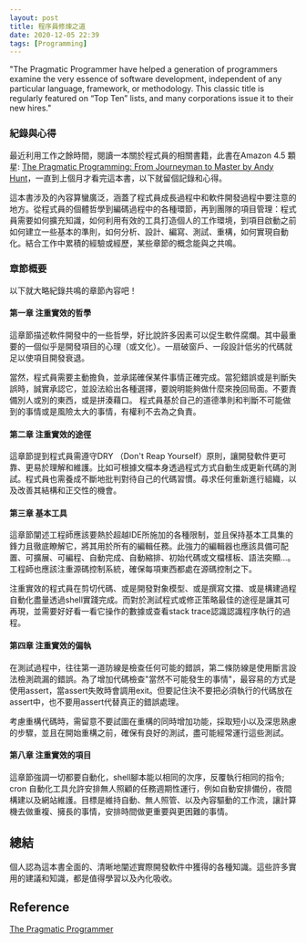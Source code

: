 ```yaml
---
layout: post
title: 程序員修煉之道
date: 2020-12-05 22:39
tags: [Programming]
---
```


"The Pragmatic Programmer have helped a generation of programmers examine the very essence of software development, independent of any particular language, framework, or methodology. This classic title is regularly featured on “Top Ten” lists, and many corporations issue it to their new hires."

### 紀錄與心得 ###

最近利用工作之餘時間，閱讀一本關於程式員的相關書籍，此書在Amazon 4.5 顆星: [The Pragmatic Programming: From Journeyman to Master by Andy Hunt][amazon-book]，一直到上個月才看完這本書，以下就留個記錄和心得。

這本書涉及的內容算蠻廣泛，涵蓋了程式員成長過程中和軟件開發過程中要注意的地方。從程式員的個體哲學到編碼過程中的各種環節，再到團隊的項目管理：程式員需要如何擴充知識，如何利用有效的工具打造個人的工作環境，到項目啟動之前如何建立一些基本的準則，如何分析、設計、編寫、測試、重構，如何實現自動化。結合工作中累積的經驗或經歷，某些章節的概念能與之共鳴。

### 章節概要 ###

以下就大略紀錄共鳴的章節內容吧！

#### 第一章 注重實效的哲學 ####

<p>
這章節描述軟件開發中的一些哲學，好比說許多因素可以促生軟件腐爛。其中最重要的一個似乎是開發項目的心理（或文化）。一扇破窗戶、一段設計低劣的代碼就足以使項目開發衰退。

當然，程式員需要主動擔負，並承諾確保某件事情正確完成。當犯錯誤或是判斷失誤時，誠實承認它，並設法給出各種選擇，要說明能夠做什麼來挽回局面。不要責備別人或別的東西，或是拼湊藉口。 程式員基於自己的道德準則和判斷不可能做到的事情或是風險太大的事情，有權利不去為之負責。
</p>

#### 第二章 注重實效的途徑 #### 

<p>
這章節提到程式員需遵守DRY （Don't Reap Yourself）原則，讓開發軟件更可靠、更易於理解和維護。比如可根據文檔本身透過程式方式自動生成更新代碼的測試。程式員也需養成不斷地批判對待自己的代碼習慣。尋求任何重新進行組織，以及改善其結構和正交性的機會。 
</p>

#### 第三章 基本工具 ####

<p>
這章節闡述工程師應該要熱於超越IDE所施加的各種限制，並且保持基本工具集的鋒力且徹底瞭解它，將其用於所有的編輯任務。此強力的編輯器也應該具備可配置、可擴展、可編程、自動完成、自動縮排、初始代碼或文檔樣板、語法突顯...。工程師也應該注重源碼控制系統，確保每項東西都處在源碼控制之下。

注重實效的程式員在剪切代碼、或是開發對象模型、或是撰寫文擋、或是構建過程自動化盡量透過shell實踐完成。而對於測試程式或修正策略最佳的途徑是讓其可再現，並需要好好看一看它操作的數據或查看stack trace認識認識程序執行的過程。
</p>

#### 第四章 注重實效的偏執 ####

<p>
在測試過程中，往往第一道防線是檢查任何可能的錯誤，第二條防線是使用斷言設法檢測疏漏的錯誤。為了增加代碼檢查"當然不可能發生的事情"，最容易的方式是使用assert，當assert失敗時會調用exit。但要記住決不要把必須執行的代碼放在assert中，也不要用assert代替真正的錯誤處理。

考慮重構代碼時，需留意不要試圖在重構的同時增加功能，採取短小以及深思熟慮的步驟，並且在開始重構之前，確保有良好的測試，盡可能經常運行這些測試。
</p>

#### 第八章 注重實效的項目 ####

<p>
這章節強調一切都要自動化，shell腳本能以相同的次序，反覆執行相同的指令; cron 自動化工具允許安排無人照顧的任務週期性運行，例如自動安排備份，夜間構建以及網站維護。目標是維持自動、無人照管、以及內容驅動的工作流，讓計算機去做重複、擁長的事情，安排時間做更重要與更困難的事情。
</p>

## 總結 ##

個人認為這本書全面的、清晰地闡述實際開發軟件中獲得的各種知識。這些許多實用的建議和知識，都是值得學習以及內化吸收。

## Reference ##

[The Pragmatic Programmer](https://pragprog.com/tips/)

[amazon-book]:https://www.amazon.com/Pragmatic-Programmer-Journeyman-Master/dp/020161622X
